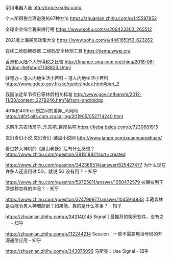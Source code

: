 家用电器大全  http://price.ea3w.com/

个人所得税合理避税的67种方法 https://zhuanlan.zhihu.com/p/145597853

全球企业综合税率排行榜 https://www.sohu.com/a/209423303_260512

2021版上海买房政策大全 https://www.sohu.com/a/446165053_623262

在线二维码解码器 二维码安全检测工具 https://jiema.wwei.cn/

香港和大陆个人所得税之比较 http://finance.sina.com.cn/china/2018-06-21/doc-ihefphqk7138823.shtml

驻粤办 - 港人内地生活小百科 - 港人内地生活小百科 https://www.gdeto.gov.hk/sc/guide/index.html#part_2

我国法定年节假日等休假相关标准 http://www.gov.cn/banshi/2012-11/30/content_2279246.htm?&from=androidqq

401k和403b计划之间的差异_风尚网 https://dfzf.gjfs.com.cn/caijing/201905/052714240.html

求购乐东农场房子_乐东吧_百度贴吧 https://tieba.baidu.com/p/7230681915

玄幻奇幻小说,玄幻奇幻-键盘小说网 http://www.janpn.com/xuanhuanqihuan/

看过梦入神机的《黑山老妖》后有什么感想？ https://www.zhihu.com/question/38181882?sort=created

https://www.zhihu.com/question/342366514/answer/825427477 为什么现在许多人还没用过 5G，就说 5G 没有用？ - 知乎

https://www.zhihu.com/question/59725811/answer/1050472579 拉屎拉到干净是种怎样的体验？ - 知乎

https://www.zhihu.com/question/374799977/answer/1045914933 半藏森林是否能令男人神魂颠倒？如果能，靠的是什么本事？ - 知乎

https://zhuanlan.zhihu.com/p/343140145 Signal | 最推荐的聊天软件，没有之一 - 知乎

https://zhuanlan.zhihu.com/p/112244214  Session：一款不需要电话号码的开源通信应用 - 知乎

https://zhuanlan.zhihu.com/p/343876099 马斯克：Use Signal - 知乎


























